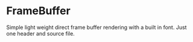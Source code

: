 # FrameBuffer
Simple light weight direct frame buffer rendering with a built in font. Just one header and source file. 
